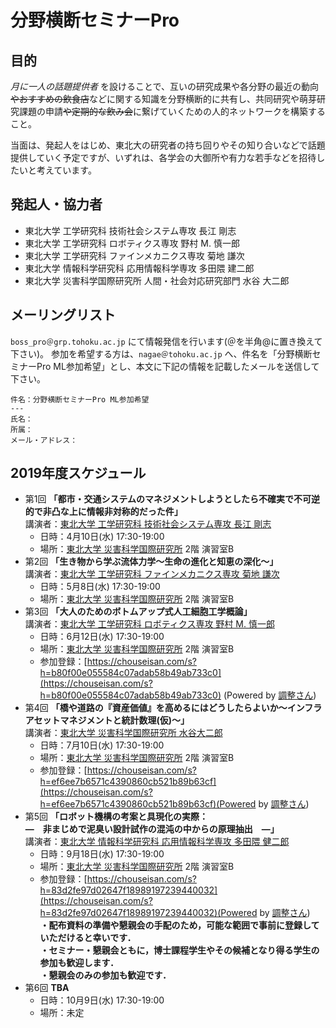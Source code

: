 # 分野横断セミナーPro
## 目的
*月に一人の話題提供者* を設けることで、互いの研究成果や各分野の最近の動向~~やおすすめの飲食店~~などに関する知識を分野横断的に共有し、共同研究や萌芽研究課題の申請~~や定期的な飲み会~~に繋げていくための人的ネットワークを構築すること。

当面は、発起人をはじめ、東北大の研究者の持ち回りやその知り合いなどで話題提供していく予定ですが、いずれは、各学会の大御所や有力な若手などを招待したいと考えています。

## 発起人・協力者
- 東北大学 工学研究科 技術社会システム専攻 長江 剛志
- 東北大学 工学研究科 ロボティクス専攻 野村 M. 慎一郎
- 東北大学 工学研究科 ファインメカニクス専攻 菊地 謙次
- 東北大学 情報科学研究科 応用情報科学専攻 多田隈 建二郎
- 東北大学 災害科学国際研究所 人間・社会対応研究部門 水谷 大二郎

## メーリングリスト
```boss_pro＠grp.tohoku.ac.jp``` にて情報発信を行います(＠を半角@に置き換えて下さい)。
参加を希望する方は、```nagae＠tohoku.ac.jp``` へ、件名を「分野横断セミナーPro ML参加希望」とし、本文に下記の情報を記載したメールを送信して下さい。

```
件名：分野横断セミナーPro ML参加希望
---
氏名：
所属：
メール・アドレス：
```

## 2019年度スケジュール
- 第1回 **「都市・交通システムのマネジメントしようとしたら不確実で不可逆的で非凸な上に情報非対称的だった件」**  
講演者：[東北大学 工学研究科 技術社会システム専攻 長江 剛志](https://researchmap.jp/7000003472/)
  - 日時：4月10日(水) 17:30-19:00 
  - 場所：[東北大学 災害科学国際研究所](http://irides.tohoku.ac.jp/access/index.html) 2階 演習室B
- 第2回 **「生き物から学ぶ流体力学～生命の進化と知恵の深化～」**  
講演者：[東北大学 工学研究科 ファインメカニクス専攻 菊地 謙次](https://researchmap.jp/7000010036/)
  - 日時：5月8日(水) 17:30-19:00
  - 場所：[東北大学 災害科学国際研究所](http://irides.tohoku.ac.jp/access/index.html) 2階 演習室B
- 第3回 **「大人のためのボトムアップ式人工細胞工学概論」**  
講演者：[東北大学 工学研究科 ロボティクス専攻 野村 M. 慎一郎](https://researchmap.jp/read0156340/)
  - 日時：6月12日(水) 17:30-19:00
  - 場所：[東北大学 災害科学国際研究所](http://irides.tohoku.ac.jp/access/index.html) 2階 演習室B
  - 参加登録：[https://chouseisan.com/s?h=b80f00e055584c07adab58b49ab733c0](https://chouseisan.com/s?h=b80f00e055584c07adab58b49ab733c0) (Powered by [調整さん](https://chouseisan.com))  
- 第4回 **「橋や道路の『資産価値』を高めるにはどうしたらよいか〜インフラアセットマネジメントと統計数理(仮)〜」**  
講演者：[東北大学 災害科学国際研究所 水谷大二郎](http://strep.main.jp/modules/pico/index.php?content_id=62)
  - 日時：7月10日(水) 17:30-19:00
  - 場所：[東北大学 災害科学国際研究所](http://irides.tohoku.ac.jp/access/index.html) 2階 演習室B
  - 参加登録：[https://chouseisan.com/s?h=ef6ee7b6571c4390860cb521b89b63cf](https://chouseisan.com/s?h=ef6ee7b6571c4390860cb521b89b63cf)(Powered by [調整さん](https://chouseisan.com))  
- 第5回 **「ロボット機構の考案と具現化の実際：<br>―　非まじめで泥臭い設計試作の混沌の中からの原理抽出　―」**  
講演者：[東北大学 情報科学研究科 応用情報科学専攻 多田隈 健二郎](https://researchmap.jp/7000019110/)
  - 日時：9月18日(水) 17:30-19:00
  - 場所：[東北大学 災害科学国際研究所](http://irides.tohoku.ac.jp/access/index.html) 2階 演習室B
  - 参加登録：[https://chouseisan.com/s?h=83d2fe97d02647f18989197239440032](https://chouseisan.com/s?h=83d2fe97d02647f18989197239440032)(Powered by [調整さん](https://chouseisan.com))  
  __・配布資料の準備や懇親会の手配のため，可能な範囲で事前に登録していただけると幸いです．__  
  __・セミナー・懇親会ともに，博士課程学生やその候補となり得る学生の参加も歓迎します．__  
  __・懇親会のみの参加も歓迎です．__  
- 第6回 **TBA**
  - 日時：10月9日(水) 17:30-19:00
  - 場所：未定

  
  
